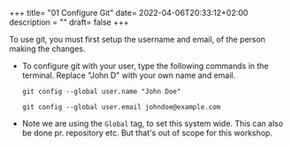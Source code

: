+++
title= "01 Configure Git"
date= 2022-04-06T20:33:12+02:00
description = ""
draft= false
+++

To use git, you must first setup the username and email, of the person making the changes.

- To configure git with your user, type the following commands in the terminal. Replace "John D" with your own name and email.

    `git config --global user.name "John Doe"`
    
    `git config --global user.email johndoe@example.com`

- Note we are using the `Global` tag, to set this system wide. This can also be done pr. repository etc. But that's out of scope for this workshop.